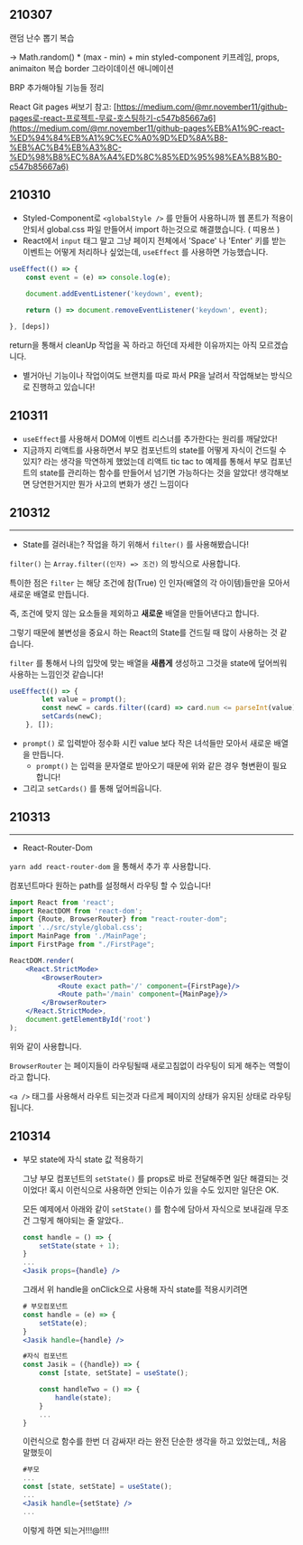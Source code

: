 ## 210307

랜덤 난수 뽑기 복습

→ Math.random() * (max - min) + min
styled-component 키프레임, props, animaiton 복습
border 그라이데이션 애니메이션

BRP 추가해야될 기능들 정리

React Git pages 써보기
참고: [https://medium.com/@mr.november11/github-pages로-react-프로젝트-무료-호스팅하기-c547b85667a6](https://medium.com/@mr.november11/github-pages%EB%A1%9C-react-%ED%94%84%EB%A1%9C%EC%A0%9D%ED%8A%B8-%EB%AC%B4%EB%A3%8C-%ED%98%B8%EC%8A%A4%ED%8C%85%ED%95%98%EA%B8%B0-c547b85667a6)

## 210310

- Styled-Component로 `<globalStyle />` 를 만들어 사용하니까 웹 폰트가 적용이 안되서 global.css 파일 만들어서 import 하는것으로 해결했습니다. ( 띠용쓰 )
- React에서 `input` 태그 말고 그냥 페이지 전체에서 'Space' 나 'Enter' 키를 받는 이벤트는 어떻게 처리하나 싶었는데, `useEffect` 를 사용하면 가능했습니다.

```jsx
useEffect(() => {
	const event = (e) => console.log(e);
	
	document.addEventListener('keydown', event);

	return () => document.removeEventListener('keydown', event);

}, [deps])
```

return을 통해서 cleanUp 작업을 꼭 하라고 하던데 자세한 이유까지는 아직 모르겠습니다.

- 별거아닌 기능이나 작업이여도 브랜치를 따로 파서 PR을 날려서 작업해보는 방식으로 진행하고 있습니다!

## 210311
- `useEffect`를 사용해서 DOM에 이벤트 리스너를 추가한다는 원리를 깨달았다!
- 지금까지 리액트를 사용하면서 부모 컴포넌트의 state를 어떻게 자식이 건드릴 수 있지? 라는 생각을 막연하게 했었는데 리액트 tic tac to 예제를 통해서 부모 컴포넌트의 state를 관리하는 함수를 만들어서 넘기면 가능하다는 것을 알았다! 생각해보면 당연한거지만 뭔가 사고의 변화가 생긴 느낌이다

## 210312

---

- State를 걸러내는? 작업을 하기 위해서 `filter()` 를 사용해봤습니다!

`filter()` 는 `Array.filter((인자) => 조건)` 의 방식으로 사용합니다.

특이한 점은 `filter` 는 해당 조건에 참(True) 인 인자(배열의 각 아이템)들만을 모아서 새로운 배열로 만듭니다.

즉, 조건에 맞지 않는 요소들을 제외하고 **새로운** 배열을 만들어낸다고 합니다.

그렇기 때문에 불변성을 중요시 하는 React의 State를 건드릴 때 많이 사용하는 것 같습니다.

`filter` 를 통해서 나의 입맛에 맞는 배열을 **새롭게** 생성하고 그것을 state에 덮어씌워 사용하는 느낌인것 같습니다!

```jsx
useEffect(() => {
		let value = prompt();
		const newC = cards.filter((card) => card.num <= parseInt(value));
		setCards(newC);
	}, []);
```

- `prompt()` 로 입력받아 정수화 시킨 value 보다 작은 녀석들만 모아서 새로운 배열을 만듭니다.
    - `prompt()` 는 입력을 문자열로 받아오기 때문에 위와 같은 경우 형변환이 필요합니다!
- 그리고 `setCards()` 를 통해 덮어씌웁니다.

## 210313

---

- React-Router-Dom

`yarn add react-router-dom` 을 통해서 추가 후 사용합니다.

컴포넌트마다 원하는 path를 설정해서 라우팅 할 수 있습니다!

```jsx
import React from 'react';
import ReactDOM from 'react-dom';
import {Route, BrowserRouter} from "react-router-dom";
import '../src/style/global.css';
import MainPage from './MainPage';
import FirstPage from "./FirstPage";

ReactDOM.render(
	<React.StrictMode>
		<BrowserRouter>
			<Route exact path='/' component={FirstPage}/>
			<Route path='/main' component={MainPage}/>
		</BrowserRouter>
	</React.StrictMode>,
	document.getElementById('root')
);
```

위와 같이 사용합니다.

`BrowserRouter` 는 페이지들이 라우팅될때 새로고침없이 라우팅이 되게 해주는 역할이라고 합니다.

`<a />` 태그를 사용해서 라우트 되는것과 다르게 페이지의 상태가 유지된 상태로 라우팅됩니다.

## 210314

- 부모 state에 자식 state 값 적용하기

    그냥 부모 컴포넌트의 `setState()` 를 props로 바로 전달해주면 일단 해결되는 것이었다! 혹시 이런식으로 사용하면 안되는 이슈가 있을 수도 있지만 일단은 OK.

    모든 예제에서 아래와 같이 `setState()` 를 함수에 담아서 자식으로 보내길래 무조건 그렇게 해야되는 줄 알았다..

    ```jsx
    const handle = () => {
    	setState(state + 1);
    }
    ...
    <Jasik props={handle} />
    ```

    그래서 위 handle을 onClick으로 사용해 자식 state를 적용시키려면

    ```jsx
    # 부모컴포넌트
    const handle = (e) => {
    	setState(e);
    }
    <Jasik handle={handle} />

    #자식 컴포넌트
    const Jasik = ({handle}) => {
    	const [state, setState] = useState();	

    	const handleTwo = () => {
    		handle(state);
    	}
    	...
    }
    ```

    이런식으로 함수를 한번 더 감싸자! 라는 완전 단순한 생각을 하고 있었는데,, 처음 말했듯이

    ```jsx
    #부모
    ...
    const [state, setState] = useState();
    ...
    <Jasik handle={setState} />
    ...
    ```

    이렇게 하면 되는거!!!@!!!!
